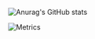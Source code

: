 ![Anurag's GitHub stats](https://github-readme-stats.vercel.app/api?username=Apersant1&show_icons=true&theme=dark)

![Metrics](https://metrics.lecoq.io/Apersant1?template=classic&languages=1&isocalendar=1&isocalendar.duration=half-year&languages.colors=github&languages.threshold=0%25&config.timezone=Europe%2FMoscow)
